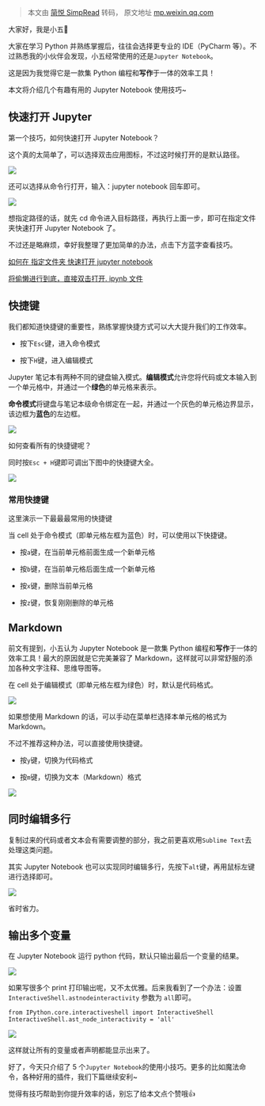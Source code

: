 > 本文由 [简悦 SimpRead](http://ksria.com/simpread/) 转码， 原文地址 [mp.weixin.qq.com](https://mp.weixin.qq.com/s?__biz=MzU5Nzg5ODQ3NQ==&mid=2247516825&idx=2&sn=51dabe624353eeafaa51ce6f830b2158&scene=21#wechat_redirect)

大家好，我是小五🧐

大家在学习 Python 并熟练掌握后，往往会选择更专业的 IDE（PyCharm 等）。不过熟悉我的小伙伴会发现，小五经常使用的还是`Jupyter Notebook`。

这是因为我觉得它是一款集 Python 编程和**写作**于一体的效率工具！

本文将介绍几个有趣有用的 Jupyter Notebook 使用技巧~

快速打开 Jupyter
------------

第一个技巧，如何快速打开 Jupyter Notebook？

这个真的太简单了，可以选择双击应用图标，不过这时候打开的是默认路径。

![](https://mmbiz.qpic.cn/mmbiz_jpg/tXYict40xfLhuhjvEoTJCWqPoYKxDtAUjcG6e3caDx1NL7RrVyjO3xDRhehLMFfPIbXtqGLwZWvJHNKy6pALdhA/640?wx_fmt=jpeg)

还可以选择从命令行打开，输入：jupyter notebook 回车即可。

![](https://mmbiz.qpic.cn/mmbiz_png/tXYict40xfLhuhjvEoTJCWqPoYKxDtAUjKc7fSPOcPYecVXibZpGPGQCND51MibEhxSUB06Z72JoKiaD7xogZpRgibw/640?wx_fmt=png)

想指定路径的话，就先 cd 命令进入目标路径，再执行上面一步，即可在指定文件夹快速打开 Jupyter Notebook 了。

不过还是略麻烦，幸好我整理了更加简单的办法，点击下方蓝字查看技巧。

[如何在 指定文件夹 快速打开 jupyter notebook](https://mp.weixin.qq.com/s?__biz=MzU5Nzg5ODQ3NQ==&mid=2247511126&idx=2&sn=684a62cf38ddb5c34d415555474cb299&chksm=fe4e89d2c93900c4c052eaf1212e3d492c7f9d8b1cb99cce7869d055016c96820c61cc2c6bd2&scene=21#wechat_redirect)

[将偷懒进行到底，直接双击打开. ipynb 文件](https://mp.weixin.qq.com/s?__biz=MzU5Nzg5ODQ3NQ==&mid=2247512262&idx=2&sn=6356ae043bd0e269e6f8ae37b44a08b6&chksm=fe4e9542c9391c541844b19f15f04cdd2d36552a566ee4d1357e889ff708f24cc3d3b0486f84&scene=21#wechat_redirect)

快捷键
---

我们都知道快捷键的重要性，熟练掌握快捷方式可以大大提升我们的工作效率。

*   按下`Esc`键，进入命令模式
    
*   按下`H`键，进入编辑模式
    

Jupyter 笔记本有两种不同的键盘输入模式。**编辑模式**允许您将代码或文本输入到一个单元格中，并通过一个**绿色**的单元格来表示。

**命令模式**将键盘与笔记本级命令绑定在一起，并通过一个灰色的单元格边界显示，该边框为**蓝色**的左边框。

![](https://mmbiz.qpic.cn/mmbiz_png/tXYict40xfLhuhjvEoTJCWqPoYKxDtAUj1KSyPc022OVicSZKGa1P7uxBPfgBwXpiaYrvDZB3OysYsY94ibqyOsaKQ/640?wx_fmt=png)

如何查看所有的快捷键呢？

同时按`Esc + H`键即可调出下图中的快捷键大全。

![](https://mmbiz.qpic.cn/mmbiz_png/tXYict40xfLhuhjvEoTJCWqPoYKxDtAUj9kbJ2Nib7vTAWxd40nDMv8GyN7RXCnbkp80ibutG6RAvN9icAdQEYVoQQ/640?wx_fmt=png)

### 常用快捷键

这里演示一下最最最常用的快捷键

当 cell 处于命令模式（即单元格左框为蓝色）时，可以使用以下快捷键。

*   按`a`键，在当前单元格前面生成一个新单元格
    
*   按`b`键，在当前单元格后面生成一个新单元格
    
*   按`x`键，删除当前单元格
    
*   按`z`键，恢复刚刚删除的单元格
    

Markdown
--------

前文有提到，小五认为 Jupyter Notebook 是一款集 Python 编程和**写作**于一体的效率工具！最大的原因就是它完美兼容了 Markdown，这样就可以非常舒服的添加各种文字注释、思维导图等。

在 cell 处于编辑模式（即单元格左框为绿色）时，默认是代码格式。

![](https://mmbiz.qpic.cn/mmbiz_png/tXYict40xfLhuhjvEoTJCWqPoYKxDtAUjtibXPTNtgNzhKKbLC5niac4n1KJqpUFVgrTwrKPQVcra3iazhTys5w5MQ/640?wx_fmt=png)

如果想使用 Markdown 的话，可以手动在菜单栏选择本单元格的格式为 Markdown。

不过不推荐这种办法，可以直接使用快捷键。

*   按`y`键，切换为代码格式
    
*   按`m`键，切换为文本（Markdown）格式
    

![](https://mmbiz.qpic.cn/mmbiz_png/tXYict40xfLhuhjvEoTJCWqPoYKxDtAUjZgt2oicT1ibeib5ibmj2jA2CIOjgzNfrKicw4823UA480NyWH5ZLoNOrUoA/640?wx_fmt=png)

同时编辑多行
------

复制过来的代码或者文本会有需要调整的部分，我之前更喜欢用`Sublime Text`去处理这类问题。

其实 Jupyter Notebook 也可以实现同时编辑多行，先按下`alt`键，再用鼠标左键进行选择即可。

![](https://mmbiz.qpic.cn/mmbiz_gif/tXYict40xfLhuhjvEoTJCWqPoYKxDtAUjVXUkWWE2DVqXVT5Sg2DiaBOUzezLGGOEiccIJj4C446aRqWsLoz4PeOw/640?wx_fmt=gif)

省时省力。

输出多个变量
------

在 Jupyter Notebook 运行 python 代码，默认只输出最后一个变量的结果。

![](https://mmbiz.qpic.cn/mmbiz_png/tXYict40xfLhuhjvEoTJCWqPoYKxDtAUjIPIeVQeg5rmGFdW5Kga5M7176ic8miaXBb4iaiaXOILOXsKqtUibpFn35tA/640?wx_fmt=png)

如果写很多个 print 打印输出呢，又不太优雅。后来我看到了一个办法：设置 `InteractiveShell.astnodeinteractivity` 参数为 `all`即可。

```
from IPython.core.interactiveshell import InteractiveShell 
InteractiveShell.ast_node_interactivity = 'all'
```

![](https://mmbiz.qpic.cn/mmbiz_png/tXYict40xfLhuhjvEoTJCWqPoYKxDtAUj8zBK7aplKvKibHe1TKmybQoiaLX4fhvdPMk9weIKHgSEoNeib3hPOhs4Q/640?wx_fmt=png)

这样就让所有的变量或者声明都能显示出来了。

好了，今天只介绍了 5 个`Jupyter Notebook`的使用小技巧。更多的比如魔法命令，各种好用的插件，我们下篇继续安利~

觉得有技巧帮助到你提升效率的话，别忘了给本文点个赞哦👍